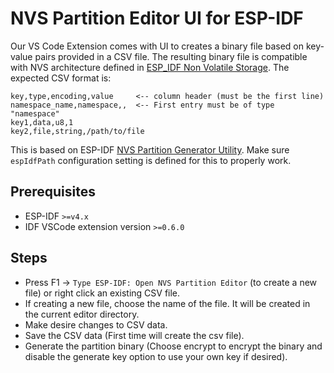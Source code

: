 # NVS Partition Editor UI for ESP-IDF

Our VS Code Extension comes with UI to creates a binary file based on key-value pairs provided in a CSV file. The resulting binary file is compatible with NVS architecture defined in [ESP_IDF Non Volatile Storage](https://docs.espressif.com/projects/esp-idf/en/latest/esp32/api-reference/storage/nvs_flash.html). The expected CSV format is:

```
key,type,encoding,value     <-- column header (must be the first line)
namespace_name,namespace,,  <-- First entry must be of type "namespace"
key1,data,u8,1
key2,file,string,/path/to/file
```

This is based on ESP-IDF [NVS Partition Generator Utility](https://docs.espressif.com/projects/esp-idf/en/latest/esp32/api-reference/storage/nvs_partition_gen.html). Make sure `espIdfPath` configuration setting is defined for this to properly work.

## Prerequisites

- ESP-IDF `>=v4.x`
- IDF VSCode extension version `>=0.6.0`

## Steps

- Press F1 -> `Type ESP-IDF: Open NVS Partition Editor` (to create a new file) or right click an existing CSV file.
- If creating a new file, choose the name of the file. It will be created in the current editor directory.
- Make desire changes to CSV data.
- Save the CSV data (First time will create the csv file).
- Generate the partition binary (Choose encrypt to encrypt the binary and disable the generate key option to use your own key if desired).
